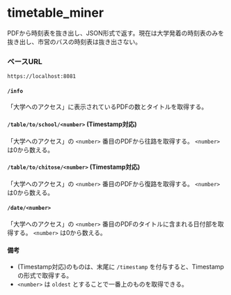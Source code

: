 # timetable_miner

PDFから時刻表を抜き出し、JSON形式で返す。現在は大学発着の時刻表のみを抜き出し、市営のバスの時刻表は抜き出さない。

### ベースURL

```
https://localhost:8081
```

#### `/info`
「大学へのアクセス」に表示されているPDFの数とタイトルを取得する。

#### `/table/to/school/<number>` (Timestamp対応)
「大学へのアクセス」の `<number>` 番目のPDFから往路を取得する。 `<number>` は0から数える。

#### `/table/to/chitose/<number>` (Timestamp対応)
「大学へのアクセス」の `<number>` 番目のPDFから復路を取得する。 `<number>` は0から数える。

#### `/date/<number>`
「大学へのアクセス」の `<number>` 番目のPDFのタイトルに含まれる日付部を取得する。 `<number>` は0から数える。

#### 備考

- (Timestamp対応)のものは、末尾に `/timestamp` を付与すると、Timestampの形式で取得する。
- `<number>` は `oldest` とすることで一番上のものを取得できる。